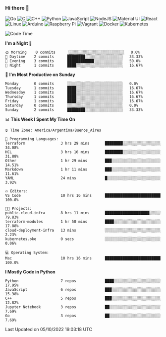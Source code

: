 ### Hi there 👋

![Go](https://img.shields.io/badge/go-%2300ADD8.svg?style=for-the-badge&logo=go&logoColor=white)
![C](https://img.shields.io/badge/c-%2300599C.svg?style=for-the-badge&logo=c&logoColor=white)
![C++](https://img.shields.io/badge/c++-%2300599C.svg?style=for-the-badge&logo=c%2B%2B&logoColor=white)
![Python](https://img.shields.io/badge/python-3670A0?style=for-the-badge&logo=python&logoColor=ffdd54)
![JavaScript](https://img.shields.io/badge/javascript-%23323330.svg?style=for-the-badge&logo=javascript&logoColor=%23F7DF1E)
![NodeJS](https://img.shields.io/badge/node.js-6DA55F?style=for-the-badge&logo=node.js&logoColor=white)
![Material UI](https://img.shields.io/badge/materialui-%230081CB.svg?style=for-the-badge&logo=material-ui&logoColor=white)
![React](https://img.shields.io/badge/react-%2320232a.svg?style=for-the-badge&logo=react&logoColor=%2361DAFB)
![Linux](https://img.shields.io/badge/Linux-FCC624?style=for-the-badge&logo=linux&logoColor=black)
![Arduino](https://img.shields.io/badge/-Arduino-00979D?style=for-the-badge&logo=Arduino&logoColor=white)
![Raspberry Pi](https://img.shields.io/badge/-RaspberryPi-C51A4A?style=for-the-badge&logo=Raspberry-Pi)
![Vagrant](https://img.shields.io/badge/vagrant-%231563FF.svg?style=for-the-badge&logo=vagrant&logoColor=white)
![Docker](https://img.shields.io/badge/docker-%230db7ed.svg?style=for-the-badge&logo=docker&logoColor=white)
![Kubernetes](https://img.shields.io/badge/kubernetes-%23326ce5.svg?style=for-the-badge&logo=kubernetes&logoColor=white)

<!-- ![Jupyter Notebook](https://img.shields.io/badge/jupyter-%23FA0F00.svg?style=for-the-badge&logo=jupyter&logoColor=white) -->
<!-- ![Java](https://img.shields.io/badge/java-%23ED8B00.svg?style=for-the-badge&logo=java&logoColor=white) -->
<!-- ![Git](https://img.shields.io/badge/git-%23F05033.svg?style=for-the-badge&logo=git&logoColor=white) -->

<!--START_SECTION:waka-->
![Code Time](http://img.shields.io/badge/Code%20Time-200%20hrs%2037%20mins-blue)

**I'm a Night 🦉** 

```text
🌞 Morning    0 commits      ░░░░░░░░░░░░░░░░░░░░░░░░░   0.0% 
🌆 Daytime    2 commits      ████████░░░░░░░░░░░░░░░░░   33.33% 
🌃 Evening    3 commits      ████████████░░░░░░░░░░░░░   50.0% 
🌙 Night      1 commits      ████░░░░░░░░░░░░░░░░░░░░░   16.67%

```
📅 **I'm Most Productive on Sunday** 

```text
Monday       0 commits      ░░░░░░░░░░░░░░░░░░░░░░░░░   0.0% 
Tuesday      1 commits      ████░░░░░░░░░░░░░░░░░░░░░   16.67% 
Wednesday    1 commits      ████░░░░░░░░░░░░░░░░░░░░░   16.67% 
Thursday     1 commits      ████░░░░░░░░░░░░░░░░░░░░░   16.67% 
Friday       1 commits      ████░░░░░░░░░░░░░░░░░░░░░   16.67% 
Saturday     0 commits      ░░░░░░░░░░░░░░░░░░░░░░░░░   0.0% 
Sunday       2 commits      ████████░░░░░░░░░░░░░░░░░   33.33%

```


📊 **This Week I Spent My Time On** 

```text
⌚︎ Time Zone: America/Argentina/Buenos_Aires

💬 Programming Languages: 
Terraform                3 hrs 29 mins       ████████░░░░░░░░░░░░░░░░░   34.08% 
HCL                      3 hrs 16 mins       ████████░░░░░░░░░░░░░░░░░   31.88% 
Other                    1 hr 29 mins        ███░░░░░░░░░░░░░░░░░░░░░░   14.51% 
Markdown                 1 hr 11 mins        ███░░░░░░░░░░░░░░░░░░░░░░   11.61% 
YAML                     24 mins             █░░░░░░░░░░░░░░░░░░░░░░░░   3.92%

🔥 Editors: 
VS Code                  10 hrs 16 mins      █████████████████████████   100.0%

🐱‍💻 Projects: 
public-cloud-infra       8 hrs 11 mins       ████████████████████░░░░░   79.83% 
terraform-modules        1 hr 50 mins        ████░░░░░░░░░░░░░░░░░░░░░   17.88% 
cloud-deployment-infra   13 mins             ░░░░░░░░░░░░░░░░░░░░░░░░░   2.23% 
kubernetes.oke           0 secs              ░░░░░░░░░░░░░░░░░░░░░░░░░   0.06%

💻 Operating System: 
Mac                      10 hrs 16 mins      █████████████████████████   100.0%

```

**I Mostly Code in Python** 

```text
Python                   7 repos             ████░░░░░░░░░░░░░░░░░░░░░   17.95% 
JavaScript               6 repos             ███░░░░░░░░░░░░░░░░░░░░░░   15.38% 
C++                      5 repos             ███░░░░░░░░░░░░░░░░░░░░░░   12.82% 
Jupyter Notebook         3 repos             ██░░░░░░░░░░░░░░░░░░░░░░░   7.69% 
Go                       3 repos             ██░░░░░░░░░░░░░░░░░░░░░░░   7.69%

```



 Last Updated on 05/10/2022 19:03:18 UTC
<!--END_SECTION:waka-->

<!--
**aibarbetta/aibarbetta** is a ✨ _special_ ✨ repository because its `README.md` (this file) appears on your GitHub profile.

Here are some ideas to get you started:

- 🔭 I’m currently working on ...
- 🌱 I’m currently learning ...
- 👯 I’m looking to collaborate on ...
- 🤔 I’m looking for help with ...
- 💬 Ask me about ...
- 📫 How to reach me: ...
- 😄 Pronouns: ...
- ⚡ Fun fact: ...
-->
